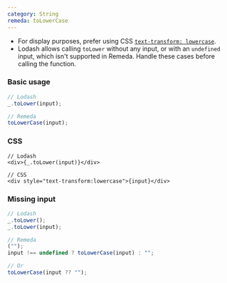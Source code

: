 ```yaml
---
category: String
remeda: toLowerCase
---
```


- For display purposes, prefer using CSS [`text-transform: lowercase`](https://developer.mozilla.org/en-US/docs/Web/CSS/text-transform#lowercase).
- Lodash allows calling `toLower` without any input, or with an `undefined`
  input, which isn't supported in Remeda. Handle these cases before calling the
  function.

### Basic usage

```ts
// Lodash
_.toLower(input);

// Remeda
toLowerCase(input);
```

### CSS

```tsx
// Lodash
<div>{_.toLower(input)}</div>

// CSS
<div style="text-transform:lowercase">{input}</div>
```

### Missing input

```ts
// Lodash
_.toLower();
_.toLower(input);

// Remeda
("");
input !== undefined ? toLowerCase(input) : "";

// Or
toLowerCase(input ?? "");
```
